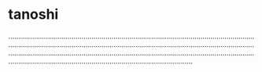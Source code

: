 # tanoshi
.................................................................................................................................................................................................................................................................................................................................................................................................................................................................................